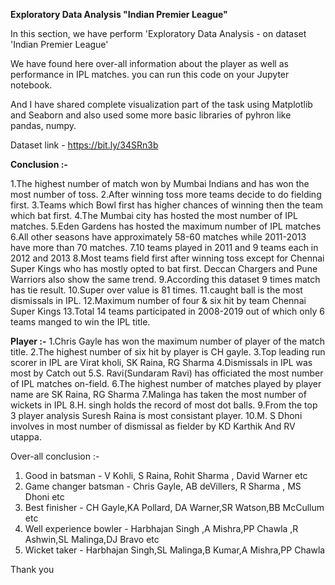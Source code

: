 **Exploratory Data Analysis "Indian Premier League"**

In this section, we have perform 'Exploratory Data Analysis - on dataset 'Indian Premier League'

We have found here over-all information about the player as well as performance in IPL matches. you can run this code on your Jupyter notebook.

And I have shared complete visualization part of the task using Matplotlib and Seaborn and also used some more basic libraries of pyhron like pandas, numpy.

Dataset link - https://bit.ly/34SRn3b

**Conclusion :-** 

1.The highest number of match won by Mumbai Indians and has won the most number of toss. 
2.After winning toss more teams decide to do fielding first. 
3.Teams which Bowl first has higher chances of winning then the team which bat first. 
4.The Mumbai city has hosted the most number of IPL matches. 
5.Eden Gardens has hosted the maximum number of IPL matches 
6.All other seasons have approximately 58-60 matches while 2011-2013 have more than 70 matches. 
7.10 teams played in 2011 and 9 teams each in 2012 and 2013 
8.Most teams field first after winning toss except for Chennai Super Kings who has mostly opted to bat first. Deccan Chargers and Pune Warriors also show the same trend. 
9.According this dataset 9 times match has tie result.
10.Super over value is 81 times. 
11.caught ball is the most dismissals in IPL.
12.Maximum number of four & six hit by team Chennai Super Kings 
13.Total 14 teams participated in 2008-2019 out of which only 6 teams manged to win the IPL title.

**Player :-** 
1.Chris Gayle has won the maximum number of player of the match title. 
2.The highest number of six hit by player is CH gayle. 
3.Top leading run scorer in IPL are Virat kholi, SK Raina, RG Sharma 
4.Dismissals in IPL was most by Catch out 
5.S. Ravi(Sundaram Ravi) has officiated the most number of IPL matches on-field. 
6.The highest number of matches played by player name are SK Raina, RG Sharma 
7.Malinga has taken the most number of wickets in IPL 
8.H. singh holds the record of most dot balls. 
9.From the top 3 player analysis Suresh Raina is most consistant player. 
10.M. S Dhoni involves in most number of dismissal as fielder by KD Karthik And RV utappa.

Over-all conclusion :-
1. Good in batsman - V Kohli, S Raina, Rohit Sharma , David Warner etc
2. Game changer batsman - Chris Gayle, AB deVillers, R Sharma , MS Dhoni etc
3. Best finisher - CH Gayle,KA Pollard, DA Warner,SR Watson,BB McCullum etc
4. Well experience bowler - Harbhajan Singh ,A Mishra,PP Chawla ,R Ashwin,SL Malinga,DJ Bravo etc
5. Wicket taker - Harbhajan Singh,SL Malinga,B Kumar,A Mishra,PP Chawla

Thank you

